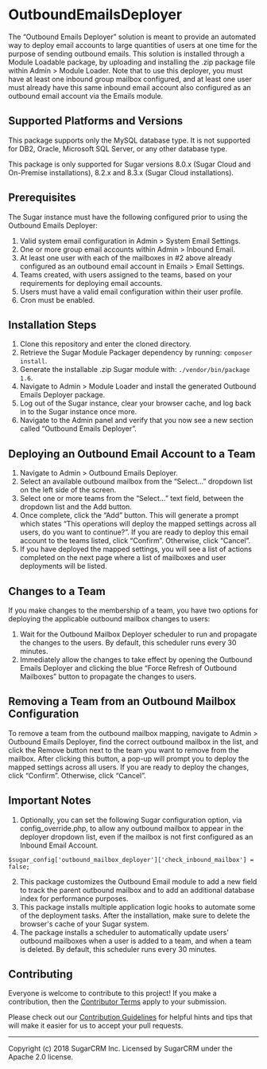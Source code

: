 # OutboundEmailsDeployer
The “Outbound Emails Deployer” solution is meant to provide an automated way to deploy email accounts to large quantities of users at one time for the purpose of sending outbound emails.  This solution is installed through a Module Loadable package, by uploading and installing the .zip package file within Admin > Module Loader.  Note that to use this deployer, you must have at least one inbound group mailbox configured, and at least one user must already have this same inbound email account also configured as an outbound email account via the Emails module.
 
## Supported Platforms and Versions
This package supports only the MySQL database type.  It is not supported for DB2, Oracle, Microsoft SQL Server, or any other database type.
 
This package is only supported for Sugar versions 8.0.x (Sugar Cloud and On-Premise installations), 8.2.x and 8.3.x (Sugar Cloud installations).
 
## Prerequisites
The Sugar instance must have the following configured prior to using the Outbound Emails Deployer:
1. Valid system email configuration in Admin > System Email Settings.
2. One or more group email accounts within Admin > Inbound Email.
3. At least one user with each of the mailboxes in #2 above already configured as an outbound email account in Emails > Email Settings.
4. Teams created, with users assigned to the teams, based on your requirements for deploying email accounts.
5. Users must have a valid email configuration within their user profile.
6. Cron must be enabled.
 
## Installation Steps
1. Clone this repository and enter the cloned directory.
2. Retrieve the Sugar Module Packager dependency by running: `composer install`.
3. Generate the installable .zip Sugar module with: `./vendor/bin/package 1.6`.
4. Navigate to Admin > Module Loader and install the generated Outbound Emails Deployer package.
5. Log out of the Sugar instance, clear your browser cache, and log back in to the Sugar instance once more.
6. Navigate to the Admin panel and verify that you now see a new section called “Outbound Emails Deployer”.

## Deploying an Outbound Email Account to a Team
1. Navigate to Admin > Outbound Emails Deployer.
2. Select an available outbound mailbox from the “Select…” dropdown list on the left side of the screen.
3. Select one or more teams from the “Select…” text field, between the dropdown list and the Add button.
4. Once complete, click the “Add” button.  This will generate a prompt which states “This operations will deploy the mapped settings across all users, do you want to continue?”.  If you are ready to deploy this email account to the teams listed, click “Confirm”.  Otherwise, click “Cancel”.
5. If you have deployed the mapped settings, you will see a list of actions completed on the next page where a list of mailboxes and user deployments will be listed.

## Changes to a Team
If you make changes to the membership of a team, you have two options for deploying the applicable outbound mailbox changes to users:
1. Wait for the Outbound Mailbox Deployer scheduler to run and propagate the changes to the users.  By default, this scheduler runs every 30 minutes.
2. Immediately allow the changes to take effect by opening the Outbound Emails Deployer and clicking the blue “Force Refresh of Outbound Mailboxes” button to propagate the changes to users. 
 
## Removing a Team from an Outbound Mailbox Configuration          
To remove a team from the outbound mailbox mapping, navigate to Admin > Outbound Emails Deployer, find the correct outbound mailbox in the list, and click the Remove button next to the team you want to remove from the mailbox.  After clicking this button, a pop-up will prompt you to deploy the mapped settings across all users.   If you are ready to deploy the changes, click “Confirm”.  Otherwise, click “Cancel”.
 
## Important Notes
1. Optionally, you can set the following Sugar configuration option, via config_override.php, to allow any outbound mailbox to appear in the deployer dropdown list, even if the mailbox is not first configured as an Inbound Email Account.
```
$sugar_config['outbound_mailbox_deployer']['check_inbound_mailbox'] = false;
```
2. This package customizes the Outbound Email module to add a new field to track the parent outbound mailbox and to add an additional database index for performance purposes.
3. This package installs multiple application logic hooks to automate some of the deployment tasks.
After the installation, make sure to delete the browser's cache of your Sugar system.
4. The package installs a scheduler to automatically update users’ outbound mailboxes when a user is added to a team, and when a team is deleted.  By default, this scheduler runs every 30 minutes.

## Contributing
Everyone is welcome to contribute to this project! If you make a contribution, then the [Contributor Terms](CONTRIBUTOR_TERMS.pdf) apply to your submission.

Please check out our [Contribution Guidelines](CONTRIBUTING.md) for helpful hints and tips that will make it easier for us to accept your pull requests.


-----
Copyright (c) 2018 SugarCRM Inc. Licensed by SugarCRM under the Apache 2.0 license.

